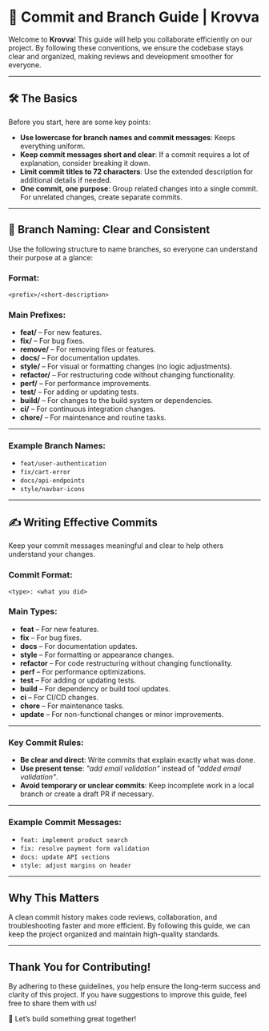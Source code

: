 # 🚀 Commit and Branch Guide | Krovva 
Welcome to **Krovva**! This guide will help you collaborate efficiently on our project. By following these conventions, we ensure the codebase stays clear and organized, making reviews and development smoother for everyone.  

---

## 🛠️ The Basics  
Before you start, here are some key points:  
- **Use lowercase for branch names and commit messages**: Keeps everything uniform.  
- **Keep commit messages short and clear**: If a commit requires a lot of explanation, consider breaking it down.  
- **Limit commit titles to 72 characters**: Use the extended description for additional details if needed.  
- **One commit, one purpose**: Group related changes into a single commit. For unrelated changes, create separate commits.  

---

## 🌳 Branch Naming: Clear and Consistent  
Use the following structure to name branches, so everyone can understand their purpose at a glance:  

### **Format:**  
`<prefix>/<short-description>`  

### **Main Prefixes:**  
- **feat/** – For new features.  
- **fix/** – For bug fixes.  
- **remove/** – For removing files or features.  
- **docs/** – For documentation updates.  
- **style/** – For visual or formatting changes (no logic adjustments).  
- **refactor/** – For restructuring code without changing functionality.  
- **perf/** – For performance improvements.  
- **test/** – For adding or updating tests.  
- **build/** – For changes to the build system or dependencies.  
- **ci/** – For continuous integration changes.  
- **chore/** – For maintenance and routine tasks.  

---

### **Example Branch Names:**  
- `feat/user-authentication`  
- `fix/cart-error`  
- `docs/api-endpoints`  
- `style/navbar-icons`  

---

## ✍️ Writing Effective Commits  
Keep your commit messages meaningful and clear to help others understand your changes.  

### **Commit Format:**  
`<type>: <what you did>`  

### **Main Types:**  
- **feat** – For new features.  
- **fix** – For bug fixes.  
- **docs** – For documentation updates.  
- **style** – For formatting or appearance changes.  
- **refactor** – For code restructuring without changing functionality.  
- **perf** – For performance optimizations.  
- **test** – For adding or updating tests.  
- **build** – For dependency or build tool updates.  
- **ci** – For CI/CD changes.  
- **chore** – For maintenance tasks.  
- **update** – For non-functional changes or minor improvements.  

---

### **Key Commit Rules:**  
- **Be clear and direct**: Write commits that explain exactly what was done.  
- **Use present tense**: *"add email validation"* instead of *"added email validation"*.  
- **Avoid temporary or unclear commits**: Keep incomplete work in a local branch or create a draft PR if necessary.  

---

### **Example Commit Messages:**  
- `feat: implement product search`  
- `fix: resolve payment form validation`  
- `docs: update API sections`  
- `style: adjust margins on header`  

---

## Why This Matters  
A clean commit history makes code reviews, collaboration, and troubleshooting faster and more efficient. By following this guide, we can keep the project organized and maintain high-quality standards.  

---

## Thank You for Contributing!  
By adhering to these guidelines, you help ensure the long-term success and clarity of this project. If you have suggestions to improve this guide, feel free to share them with us!  


🚀 Let’s build something great together!